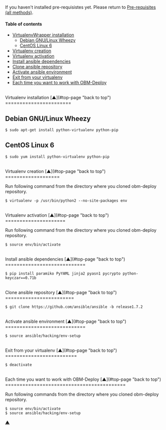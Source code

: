 <a name="top-page"></a>

If you haven't installed pre-requisistes yet. Please return to [Pre-requisites (all methods)](docs/wrapper-install.mkd#pre-requisites).

#### Table of contents

<!-- START doctoc generated TOC please keep comment here to allow auto update -->
<!-- DON'T EDIT THIS SECTION, INSTEAD RE-RUN doctoc TO UPDATE -->

- [VirtualenvWrapper installation](#venv-pkg--install)
  - [Debian GNU/Linux Wheezy](#venv-install-debian)
  - [CentOS Linux 6](#venv-install-centos)
- [Virtualenv creation](#virtualenv-creation)
- [Virtualenv activation](#virtualenv-activation)
- [Install ansible dependencies](#ansible-dependencies)
- [Clone ansible repository](#ansible-repository)
- [Activate ansible environment](#ansible-environment)
- [Exit from your virtualenv](#exit)
- [Each time you want to work with OBM-Deploy](#restart)

<!-- END doctoc generated TOC please keep comment here to allow auto update -->

<a name="venv-pkg-install"></a>

<br />
Virtualenv installation [&#x25B2;](#top-page "back to top")
=======================

<a name="venv-install-debian"></a>

Debian GNU/Linux Wheezy
-----------------------

    $ sudo apt-get install python-virtualenv python-pip

<a name="venv-install-centos"></a>

CentOS Linux 6
--------------

    $ sudo yum install python-virtualenv python-pip

<a name="virtualenv-creation"></a>

<br />
Virtualenv creation [&#x25B2;](#top-page "back to top")
===================

Run following command from the directory where you cloned obm-deploy repository.

    $ virtualenv -p /usr/bin/python2 --no-site-packages env

<a name="virtualenv-activation"></a>

<br />
Virtualenv activation [&#x25B2;](#top-page "back to top")
=====================

Run following command from the directory where you cloned obm-deploy repository.

    $ source env/bin/activate

<a name="ansible-dependencies"></a>

<br />
Install ansible dependencies [&#x25B2;](#top-page "back to top")
============================

    $ pip install paramiko PyYAML jinja2 pyasn1 pycrypto python-keyczar==0.71b

<a name="ansible-repository"></a>

<br />
Clone ansible repository [&#x25B2;](#top-page "back to top")
========================

    $ git clone https://github.com/ansible/ansible -b release1.7.2

<a name="ansible-environment"></a>

<br />
Activate ansible environment [&#x25B2;](#top-page "back to top")
============================

    $ source ansible/hacking/env-setup

<a name="exit"></a>

<br />
Exit from your virtualenv [&#x25B2;](#top-page "back to top")
=========================

    $ deactivate

<a name="restart"></a>

<br />
Each time you want to work with OBM-Deploy [&#x25B2;](#top-page "back to top")
==========================================

Run following commands from the directory where you cloned obm-deploy repository.


    $ source env/bin/activate
    $ source ansible/hacking/env-setup


[&#x25B2;](#top-page "back to top")
